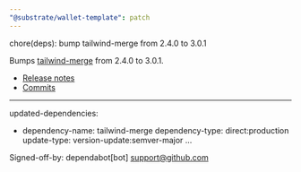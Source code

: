 ```yaml
---
"@substrate/wallet-template": patch
---
```


chore(deps): bump tailwind-merge from 2.4.0 to 3.0.1

Bumps [tailwind-merge](https://github.com/dcastil/tailwind-merge) from 2.4.0 to 3.0.1.
- [Release notes](https://github.com/dcastil/tailwind-merge/releases)
- [Commits](https://github.com/dcastil/tailwind-merge/compare/v2.4.0...v3.0.1)

---
updated-dependencies:
- dependency-name: tailwind-merge
  dependency-type: direct:production
  update-type: version-update:semver-major
...

Signed-off-by: dependabot[bot] <support@github.com>
